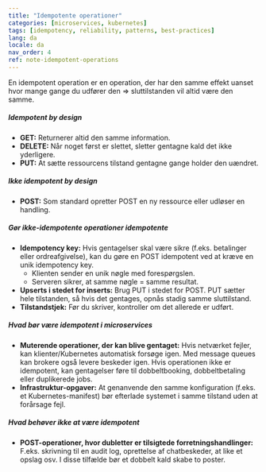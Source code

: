 ```yaml
---
title: "Idempotente operationer"
categories: [microservices, kubernetes]
tags: [idempotency, reliability, patterns, best-practices]
lang: da
locale: da
nav_order: 4
ref: note-idempotent-operations
---
```

En idempotent operation er en operation, der har den samme effekt uanset hvor mange gange du udfører den ⇒ sluttilstanden vil altid være den samme.  

##### Idempotent by design
- **GET:** Returnerer altid den samme information.  
- **DELETE:** Når noget først er slettet, sletter gentagne kald det ikke yderligere.  
- **PUT:** At sætte ressourcens tilstand gentagne gange holder den uændret.  

##### Ikke idempotent by design
- **POST:** Som standard opretter POST en ny ressource eller udløser en handling.  

##### Gør ikke-idempotente operationer idempotente
- **Idempotency key:** Hvis gentagelser skal være sikre (f.eks. betalinger eller ordreafgivelse), kan du gøre en POST idempotent ved at kræve en unik idempotency key.  
    - Klienten sender en unik nøgle med forespørgslen.  
    - Serveren sikrer, at samme nøgle = samme resultat.  
- **Upserts i stedet for inserts:** Brug PUT i stedet for POST. PUT sætter hele tilstanden, så hvis det gentages, opnås stadig samme sluttilstand.  
- **Tilstandstjek:** Før du skriver, kontroller om det allerede er udført.  

##### Hvad bør være idempotent i microservices
- **Muterende operationer, der kan blive gentaget:** Hvis netværket fejler, kan klienter/Kubernetes automatisk forsøge igen. Med message queues kan brokere også levere beskeder igen. Hvis operationen ikke er idempotent, kan gentagelser føre til dobbeltbooking, dobbeltbetaling eller duplikerede jobs.  
- **Infrastruktur-opgaver:** At genanvende den samme konfiguration (f.eks. et Kubernetes-manifest) bør efterlade systemet i samme tilstand uden at forårsage fejl.  

##### Hvad behøver ikke at være idempotent
- **POST-operationer, hvor dubletter er tilsigtede forretningshandlinger:** F.eks. skrivning til en audit log, oprettelse af chatbeskeder, at like et opslag osv. I disse tilfælde bør et dobbelt kald skabe to poster.  